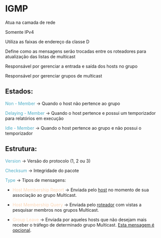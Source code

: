 
# IGMP

Atua na camada de rede

Somente IPv4

Utiliza as faixas de endereço da classe D

Define como as mensagens serão trocadas entre os roteadores para atualização das listas de multicast

Responsável por gerenciar a entrada e saída dos hosts no grupo

Responsável por gerenciar grupos de multicast


## Estados:

<font color="#4bacc6">Non - Member</font> → Quando o host não pertence ao grupo

<font color="#4bacc6">Delaying - Member</font> → Quando o host pertence e possui um temporizador para relatórios em execução

<font color="#4bacc6">Idle - Member</font> → Quando o host pertence ao grupo e não possui o temporizador



## Estrutura:

<font color="#4bacc6">Version</font> → Versão do protocolo (1, 2 ou 3)

<font color="#4bacc6">Checksum</font> → Integridade do pacote

<font color="#4bacc6">Type</font> → Tipos de mensagens: 

- <font color="#fbd5b5">Host Membership Report</font> → Enviada pelo <u>host</u> no momento de sua associação ao grupo Multicast.

- <font color="#fbd5b5">Host Membership Query</font> → Enviada pelo <u>roteador</u> com vistas a pesquisar membros nos grupos Multicast.

- <font color="#fbd5b5">Group Leave</font> → Enviada por aqueles hosts que não desejam mais receber o tráfego de determinado grupo Multicast. <u>Esta mensagem é opcional</u>.


